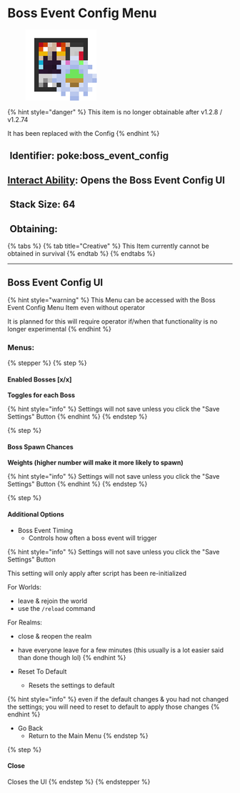# Boss Event Config Menu

<figure><img src="https://github.com/ItsMePok/PFE/blob/wikiAssets/wikiMain/boss_event_config.png?raw=true" alt=""><figcaption></figcaption></figure>

{% hint style="danger" %}
This item is no longer obtainable after v1.2.8 / v1.2.74

It has been replaced with the Config
{% endhint %}

## <img src="https://minecraft.wiki/images/Name_Tag_JE2_BE2.png?cbdc1" alt="" data-size="line"> Identifier: **poke:boss\_event\_config** <a href="#identifier" id="identifier"></a>

## [Interact Ability](../misc-other-info/interact-abilities.md): Opens the Boss Event Config UI

## <img src="https://minecraft.wiki/images/Light_Gray_Bundle_JE1_BE1.png?b552e" alt="" data-size="line"> Stack Size: 64

## <img src="https://minecraft.wiki/images/thumb/Crafting_Table_JE4_BE3.png/150px-Crafting_Table_JE4_BE3.png?5767f" alt="" data-size="line"> Obtaining:

{% tabs %}
{% tab title="Creative" %}
This Item currently cannot be obtained in survival
{% endtab %}
{% endtabs %}

***

## Boss Event Config UI

{% hint style="warning" %}
This Menu can be accessed with the Boss Event Config Menu Item even without operator

It is planned for this will require operator if/when that functionality is no longer experimental
{% endhint %}

### Menus:

{% stepper %}
{% step %}
#### Enabled Bosses \[x/x]

**Toggles for each Boss**

{% hint style="info" %}
Settings will not save unless you click the "Save Settings" Button
{% endhint %}
{% endstep %}

{% step %}
#### Boss Spawn Chances

**Weights (higher number will make it more likely to spawn)**

{% hint style="info" %}
Settings will not save unless you click the "Save Settings" Button
{% endhint %}
{% endstep %}

{% step %}
#### Additional Options

* Boss Event Timing
  * Controls how often a boss event will trigger

{% hint style="info" %}
Settings will not save unless you click the "Save Settings" Button

This setting will only apply after script has been re-initialized

For Worlds:

* leave & rejoin the world
* use the `/reload` command

For Realms:

* close & reopen the realm
* have everyone leave for a few minutes (this usually is a lot easier said than done though lol)
{% endhint %}

* Reset To Default
  * Resets the settings to default

{% hint style="info" %}
even if the default changes & you had not changed the settings; you will need to reset to default to apply those changes
{% endhint %}

* Go Back
  * Return to the Main Menu
{% endstep %}

{% step %}
#### Close

Closes the UI
{% endstep %}
{% endstepper %}
